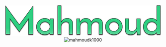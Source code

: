 <p align="center"><img src="https://github.com/Mahmoudk1000/Mahmoudk1000/blob/master/Mahmoud.jpg" alt="Hello folks" /><br>
<img src="https://github-readme-stats.vercel.app/api?username=mahmoudk1000&show_icons=true&count_private=true&title_color=333&icon_color=333" alt="mahmoudk1000" />
